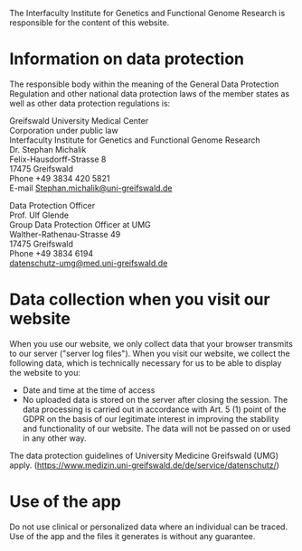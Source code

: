 
The Interfaculty Institute for Genetics and Functional Genome Research is responsible for the content of this website.

# Information on data protection

The responsible body within the meaning of the General Data Protection Regulation and other national data protection laws of the member states as well as other data protection regulations is:

Greifswald University Medical Center\
Corporation under public law \
Interfaculty Institute for Genetics and Functional Genome Research\
Dr. Stephan Michalik\
Felix-Hausdorff-Strasse 8\
17475 Greifswald\
Phone +49 3834 420 5821\
E-mail Stephan.michalik@uni-greifswald.de

Data Protection Officer\
Prof. Ulf Glende\
Group Data Protection Officer at UMG\
Walther-Rathenau-Strasse 49\
17475 Greifswald\
Phone +49 3834 6194\
datenschutz-umg@med.uni-greifswald.de

# Data collection when you visit our website
When you use our website, we only collect data that your browser transmits to our server ("server log files"). When you visit our website, we collect the following data, which is technically necessary for us to be able to display the website to you:
- Date and time at the time of access
- No uploaded data is stored on the server after closing the session. The data processing is carried out in accordance with Art. 5 (1) point of the GDPR on the basis of our legitimate interest in improving the stability and functionality of our website. The data will not be passed on or used in any other way.

The data protection guidelines of University Medicine Greifswald (UMG) apply. (https://www.medizin.uni-greifswald.de/de/service/datenschutz/)

# Use of the app

Do not use clinical or personalized data where an individual can be traced.
Use of the app and the files it generates is without any guarantee.
